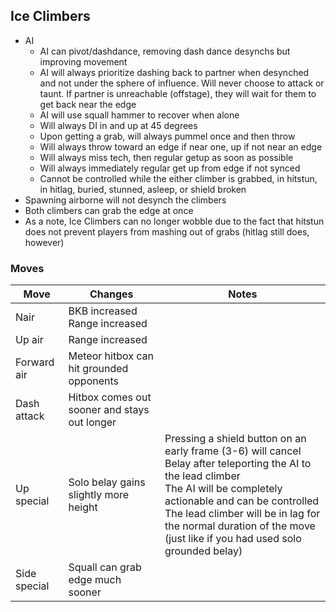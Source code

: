 ## Ice Climbers
* AI
    * AI can pivot/dashdance, removing dash dance desynchs but improving movement
    * AI will always prioritize dashing back to partner when desynched and not under the sphere of influence. Will never choose to attack or taunt. If partner is unreachable (offstage), they will wait for them to get back near the edge
    * AI will use squall hammer to recover when alone
    * Will always DI in and up at 45 degrees
    * Upon getting a grab, will always pummel once and then throw
    * Will always throw toward an edge if near one, up if not near an edge
    * Will always miss tech, then regular getup as soon as possible
    * Will always immediately regular get up from edge if not synced
    * Cannot be controlled while the either climber is grabbed, in hitstun, in hitlag, buried, stunned, asleep, or shield broken
* Spawning airborne will not desynch the climbers
* Both climbers can grab the edge at once
* As a note, Ice Climbers can no longer wobble due to the fact that hitstun does not prevent players from mashing out of grabs (hitlag still does, however)

### Moves
| Move | Changes | Notes |
| --- | --- | --- |
| Nair | BKB increased <br>Range increased | |
| Up air | Range increased | |
| Forward air | Meteor hitbox can hit grounded opponents | |
| Dash attack | Hitbox comes out sooner and stays out longer | |
| Up special | Solo belay gains slightly more height | Pressing a shield button on an early frame (3-6) will cancel Belay after teleporting the AI to the lead climber <br> The AI will be completely actionable and can be controlled <br>The lead climber will be in lag for the normal duration of the move (just like if you had used solo grounded belay) | |
| Side special | Squall can grab edge much sooner | |
